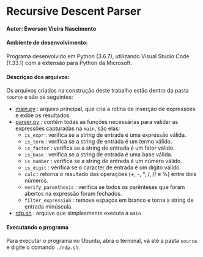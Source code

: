# Recursive Descent Parser

#### Autor: Ewerson Vieira Nascimento

#### Ambiente de desenvolvimento:
Programa desenvolvido em Python (3.6.7), utilizando Visual Studio Code (1.33.1) com a extensão para Python da Microsoft.

#### Descriçao dos arquivos:
Os arquivos criados na construção deste trabalho estão dentro da pasta ``source`` e são os seguintes:
- [main.py](source/main.py) : arquivo principal, que cria a rotina de inserção de expressões e exibe os resultados.
- [parser.py](source/parser.py) : contém todas as funções necessárias para validar as expressões capturadas na ``main``, são elas:
    - ``is_expr`` : verifica se a string de entrada é uma expressão válida.
    - ``is_term`` : verifica se a string de entrada é um termo válido.
    - ``is_factor`` : verifica se a string de entrada é um fator válido.
    - ``is_base`` : verifica se a string de entrada é uma base válida.
    - ``is_number`` : verifica se a string de entrada é um número válido.
    - ``is_digit`` : verifica se o caracter de entrada é um dígito válido.
    - ``calc`` : retorna o resultado das operações (+, -, *, /, // e %) entre dois números.
    - ``verify_parenthesis`` : verifica se todos os parênteses que foram abertos na expressão foram fechados.
    - ``filter_expression`` : remove espaços em branco e torna a string de entrada minúscula.
- [rdp.sh](source/rdp.sh) : arquivo que simplesmente executa a ``main``

#### Executando o programa
Para executar o programa no Ubuntu, abra o terminal, vá até a pasta ``source`` e digite o comando ``./rdp.sh``.